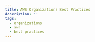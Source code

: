 ```yaml
---
title: AWS Organizations Best Practices
description: ''
tags:
  - organizations
  - aws
  - best practices
---
```

